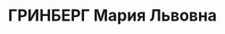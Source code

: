 ---
title: ГРИНБЕРГ Мария Львовна
description: 'Род. в 1888, Херсон, еврейка, обр.: среднее, б/п. Проживала: Москва,
  Новинский бул., д. 8/12, кв. 37. Секретарь-стенографистка в Центральном управлении
  вагонного хозяйства Наркомата путей сообщения СССР.

  Арестована 13.08.1937. Обв. в шпионаже и участии в к.-р. троцкистской террористической
  организации. Приговор: ВК ВС СССР, 05.11.1937 – ВМН. Расстреляна 05.11.1937, г.Москва.

  Реабилитирована ГВП РФ 18.10.1996'
---